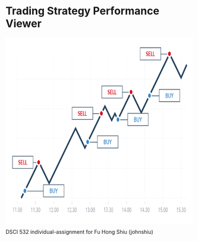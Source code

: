 # Trading Strategy Performance Viewer

<img src="img/banner.png" align="center" width=1200 height=500 alt="" />

DSCI 532 individual-assignment for Fu Hong Shiu (johnshiu)
